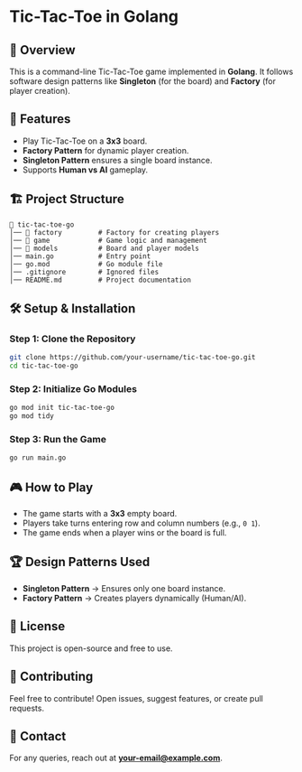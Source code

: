 # Tic-Tac-Toe in Golang

## 📌 Overview
This is a command-line Tic-Tac-Toe game implemented in **Golang**. It follows software design patterns like **Singleton** (for the board) and **Factory** (for player creation).

## 🚀 Features
- Play Tic-Tac-Toe on a **3x3** board.
- **Factory Pattern** for dynamic player creation.
- **Singleton Pattern** ensures a single board instance.
- Supports **Human vs AI** gameplay.

## 🏗️ Project Structure
```
📂 tic-tac-toe-go
│── 📂 factory         # Factory for creating players
│── 📂 game            # Game logic and management
│── 📂 models          # Board and player models
│── main.go           # Entry point
│── go.mod            # Go module file
│── .gitignore        # Ignored files
│── README.md         # Project documentation
```

## 🛠️ Setup & Installation
### **Step 1: Clone the Repository**
```sh
git clone https://github.com/your-username/tic-tac-toe-go.git
cd tic-tac-toe-go
```

### **Step 2: Initialize Go Modules**
```sh
go mod init tic-tac-toe-go
go mod tidy
```

### **Step 3: Run the Game**
```sh
go run main.go
```

## 🎮 How to Play
- The game starts with a **3x3** empty board.
- Players take turns entering row and column numbers (e.g., `0 1`).
- The game ends when a player wins or the board is full.

## 🏆 Design Patterns Used
- **Singleton Pattern** → Ensures only one board instance.
- **Factory Pattern** → Creates players dynamically (Human/AI).

## 📜 License
This project is open-source and free to use.

## 🤝 Contributing
Feel free to contribute! Open issues, suggest features, or create pull requests.

## 📧 Contact
For any queries, reach out at **your-email@example.com**.

